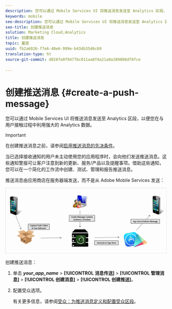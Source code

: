 ```yaml
---
description: 您可以通过 Mobile Services UI 将推送消息发送至 Analytics 区段，以便您在与用户接触过程中利用强大的 Analytics 数据。
keywords: mobile
seo-description: 您可以通过 Mobile Services UI 将推送消息发送至 Analytics 区段，以便您在与用户接触过程中利用强大的 Analytics 数据。
seo-title: 创建推送消息
solution: Marketing Cloud,Analytics
title: 创建推送消息
topic: 量度
uuid: fb2a6026-f7e6-40e6-999e-b43db35d6c69
translation-type: ht
source-git-commit: d028fe0f9477bc011aa8fda21a0a389808df0fce

---
```



# 创建推送消息 {#create-a-push-message}

您可以通过 Mobile Services UI 将推送消息发送至 Analytics 区段，以便您在与用户接触过程中利用强大的 Analytics 数据。

>[!IMPORTANT]
>
>在创建推送消息之前，请参阅[启用推送消息的先决条件](/help/using/c-manage-app-settings/c-mob-confg-app/configure-push-messaging/prerequisites-push-messaging.md)。

当已选择接收通知的用户未主动使用您的应用程序时，会向他们发送推送消息。这些通知警报可让客户注意到新的更新、服务/产品以及提醒事项。借助这些通知，您可以在一个简化的工作流中创建、测试、管理和报告推送消息。

推送消息由应用商店在服务器端发送，而不是从 Adobe Mobile Services 发送：

![](assets/push_message_diagram.png)

创建推送消息：

1. 单击 ***your_app_name*** &gt; **[!UICONTROL 消息传送]** &gt; **[!UICONTROL 管理消息]** &gt; **[!UICONTROL 创建消息]** &gt; **[!UICONTROL 创建推送]**。
1. 配置受众选项。

   有关更多信息，请参阅[受众：为推送消息定义和配置受众区段](/help/using/in-app-messaging/t-create-push-message/c-audience-push-message.md)。
